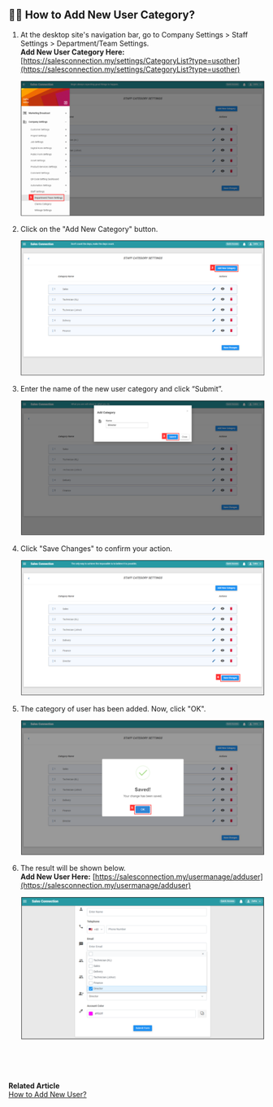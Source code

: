 
## 👩‍💼 How to Add New User Category?
    
  1. At the desktop site's navigation bar, go to Company Settings > Staff Settings > Department/Team Settings.<br>
     **Add New User Category Here:** [https://salesconnection.my/settings/CategoryList?type=usother](https://salesconnection.my/settings/CategoryList?type=usother)<br>

     <p align="center">
       <img src="img/Department_Team_Settings.png" alt="Department Team Settings">
     </p>

  2. Click on the "Add New Category" button.<br>

     <p align="center">
       <img src="img/Add_New_User_Category_Button.png" alt="Add New User Category Button">
     </p>

  3. Enter the name of the new user category and click “Submit”.<br>

     <p align="center">
       <img src="img/Add_New_User_Category_Submit_Button.png" alt="Add New User Category Submit Button">
     </p>

  4. Click "Save Changes" to confirm your action.<br>

     <p align="center">
       <img src="img/Save_Changes_Button.png" alt="Save Changes Button">
     </p>

  5. The category of user has been added. Now, click "OK".<br>

     <p align="center">
       <img src="img/Add_New_User_Category_Success.png" alt="Add New User Category Success">
     </p>

  6. The result will be shown below.<br>
     **Add New User Here:** [https://salesconnection.my/usermanage/adduser](https://salesconnection.my/usermanage/adduser)<br>

     <p align="center">
       <img src="img/Add_New_User_Category_Result.png" alt="Add New User Category Result">
     </p>
     <br><br><br>



**Related Article**<br>
[How to Add New User?](Add_New_User.md)

